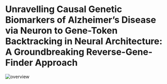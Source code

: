 # Unravelling Causal Genetic Biomarkers of Alzheimer’s Disease via Neuron to Gene-Token Backtracking in Neural Architecture: A Groundbreaking Reverse-Gene-Finder Approach

![overview](https://github.com/user-attachments/assets/96f92016-eebd-4ba7-ad54-7dfdaaed23b1)
